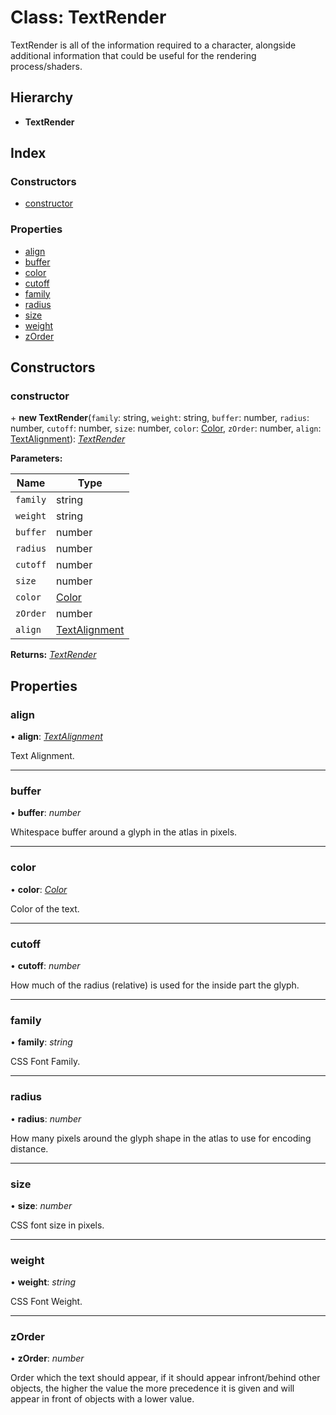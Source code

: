 
# Class: TextRender

TextRender is all of the information required to a character,
alongside additional information that could be useful for
the rendering process/shaders.

## Hierarchy

* **TextRender**

## Index

### Constructors

* [constructor](textrender.md#constructor)

### Properties

* [align](textrender.md#align)
* [buffer](textrender.md#buffer)
* [color](textrender.md#color)
* [cutoff](textrender.md#cutoff)
* [family](textrender.md#family)
* [radius](textrender.md#radius)
* [size](textrender.md#size)
* [weight](textrender.md#weight)
* [zOrder](textrender.md#zorder)

## Constructors

###  constructor

\+ **new TextRender**(`family`: string, `weight`: string, `buffer`: number, `radius`: number, `cutoff`: number, `size`: number, `color`: [Color](color.md), `zOrder`: number, `align`: [TextAlignment](../enums/textalignment.md)): *[TextRender](textrender.md)*

**Parameters:**

Name | Type |
------ | ------ |
`family` | string |
`weight` | string |
`buffer` | number |
`radius` | number |
`cutoff` | number |
`size` | number |
`color` | [Color](color.md) |
`zOrder` | number |
`align` | [TextAlignment](../enums/textalignment.md) |

**Returns:** *[TextRender](textrender.md)*

## Properties

###  align

• **align**: *[TextAlignment](../enums/textalignment.md)*

Text Alignment.

___

###  buffer

• **buffer**: *number*

Whitespace buffer around a glyph in the atlas in pixels.

___

###  color

• **color**: *[Color](color.md)*

Color of the text.

___

###  cutoff

• **cutoff**: *number*

How much of the radius (relative) is used for the
inside part the glyph.

___

###  family

• **family**: *string*

CSS Font Family.

___

###  radius

• **radius**: *number*

How many pixels around the glyph shape in the atlas
to use for encoding distance.

___

###  size

• **size**: *number*

CSS font size in pixels.

___

###  weight

• **weight**: *string*

CSS Font Weight.

___

###  zOrder

• **zOrder**: *number*

Order which the text should appear, if it should appear infront/behind other
objects, the higher the value the more precedence it is given and will
appear in front of objects with a lower value.
